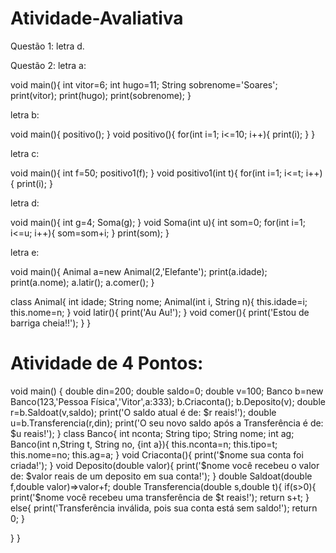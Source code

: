# Atividade-Avaliativa
Questão 1:
 letra d.

Questão 2:
letra a:

void main(){
int vitor=6;
int hugo=11;
String sobrenome='Soares';
print(vitor);
print(hugo);
print(sobrenome);
}

letra b:

void main(){
 positivo();
}
void positivo(){
  for(int i=1; i<=10; i++){
     print(i);
  }
}

letra c:

void main(){
int f=50;
positivo1(f);
}
void positivo1(int t){
  for(int i=1; i<=t; i++){
     print(i);
  }

letra d:

void main(){
 int g=4;
 Soma(g);
}
void Soma(int u){
  int som=0;
  for(int i=1; i<=u; i++){
    som=som+i;
  }
   print(som);
}

letra e:

void main(){
 Animal a=new Animal(2,'Elefante');
  print(a.idade);
  print(a.nome);
  a.latir();
  a.comer();
}
 
class Animal{
  int idade;
  String nome;
  Animal(int i, String n){
    this.idade=i;
    this.nome=n;
  }
  void latir(){
    print('Au Au!');
  }
  void comer(){
    print('Estou de barriga cheia!!');
  }
}

# Atividade de 4 Pontos:
void main() {
 double din=200;
 double saldo=0;
 double v=100;
 Banco b=new Banco(123,'Pessoa Física','Vitor',a:333);
 b.Criaconta();
 b.Deposito(v);
 double r=b.Saldoat(v,saldo);
 print('O saldo atual é de: $r reais!');
 double u=b.Transferencia(r,din);
 print('O seu novo saldo após a Transferência é de: $u reais!');
 }
class Banco{
  int nconta;
  String tipo;
  String nome;
  int ag;
  Banco(int n,String t, String no, {int a}){
    this.nconta=n;
    this.tipo=t;
    this.nome=no;
    this.ag=a;
  }
  void Criaconta(){
    print('$nome sua conta foi criada!');
  }
  void Deposito(double valor){
       print('$nome você recebeu o valor de: $valor reais de um deposito em sua conta!');
  }
  double Saldoat(double f,double valor)=>valor+f;
  double Transferencia(double s,double t){
   if(s>0){
      print('$nome você recebeu uma transferência de $t reais!');
      return s+t;
   }
    else{
      print('Transferência inválida, pois sua conta está sem saldo!');
      return 0;
    }
  
  }
}


